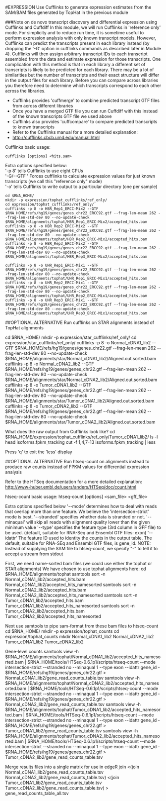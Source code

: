 #EXPRESSION
Use Cufflinks to generate expression estimates from the SAM/BAM files generated by TopHat in the previous module
	
###Note on de novo transcript discovery and differential expression using Cufflinks and Cuffdiff
In this module, we will run Cufflinks in 'reference only' mode. For simplicity and to reduce run time, it is sometime useful to perform expression analysis with only known transcript models. However, Cufflinks can predict the transcripts present in each library instead (by dropping the '-G' option in cufflinks commands as described later in Module 4). Cufflinks will then assign arbitrary transcript IDs to each transcript assembled from the data and estimate expression for those transcripts. One complication with this method is that in each library a different set of transcripts is likely to be predicted for each library. There may be a lot of similarities but the number of transcripts and their exact structure will differ in the output files for each library. Before you can compare across libraries you therefore need to determine which transcripts correspond to each other across the libraries.

* Cufflinks provides 'cuffmerge' to combine predicted transcript GTF files from across different libraries
 * Once you have a merged GTF file you can run Cuffdiff with this instead of the known transcripts GTF file we used above
* Cufflinks also provides 'cuffcompare' to compare predicted transcripts to known transcripts
* Refer to the Cufflinks manual for a more detailed explanation:
 * http://cufflinks.cbcb.umd.edu/manual.html
	
Cufflinks basic usage:  
```
cufflinks [options] <hits.sam>
```
	
Extra options specified below:  
'-p 8' tells Cufflinks to use eight CPUs  
'-G/--GTF <known transcripts file>' Forces cufflinks to calculate expression values for just known transcripts (we call this "reference only" mode)  
'-o' tells Cufflinks to write output to a particular directory (one per sample)  

	cd $RNA_HOME/
	mkdir -p expression/tophat_cufflinks/ref_only/
	cd expression/tophat_cufflinks/ref_only/
	cufflinks -p 8 -o HBR_Rep1_ERCC-Mix2 --GTF $RNA_HOME/refs/hg19/genes/genes_chr22_ERCC92.gtf --frag-len-mean 262 --frag-len-std-dev 80 --no-update-check $RNA_HOME/alignments/tophat/HBR_Rep1_ERCC-Mix2/accepted_hits.bam
	cufflinks -p 8 -o HBR_Rep2_ERCC-Mix2 --GTF $RNA_HOME/refs/hg19/genes/genes_chr22_ERCC92.gtf --frag-len-mean 262 --frag-len-std-dev 80 --no-update-check $RNA_HOME/alignments/tophat/HBR_Rep2_ERCC-Mix2/accepted_hits.bam
	cufflinks -p 8 -o HBR_Rep3_ERCC-Mix2 --GTF $RNA_HOME/refs/hg19/genes/genes_chr22_ERCC92.gtf --frag-len-mean 262 --frag-len-std-dev 80 --no-update-check $RNA_HOME/alignments/tophat/HBR_Rep3_ERCC-Mix2/accepted_hits.bam

	cufflinks -p 8 -o UHR_Rep1_ERCC-Mix1 --GTF $RNA_HOME/refs/hg19/genes/genes_chr22_ERCC92.gtf --frag-len-mean 262 --frag-len-std-dev 80 --no-update-check $RNA_HOME/alignments/tophat/UHR_Rep1_ERCC-Mix1/accepted_hits.bam
	cufflinks -p 8 -o UHR_Rep2_ERCC-Mix1 --GTF $RNA_HOME/refs/hg19/genes/genes_chr22_ERCC92.gtf --frag-len-mean 262 --frag-len-std-dev 80 --no-update-check $RNA_HOME/alignments/tophat/UHR_Rep2_ERCC-Mix1/accepted_hits.bam
	cufflinks -p 8 -o UHR_Rep3_ERCC-Mix1 --GTF $RNA_HOME/refs/hg19/genes/genes_chr22_ERCC92.gtf --frag-len-mean 262 --frag-len-std-dev 80 --no-update-check $RNA_HOME/alignments/tophat/UHR_Rep3_ERCC-Mix1/accepted_hits.bam
	
##OPTIONAL ALTERNATIVE
Run cufflinks on STAR alignments instead of TopHat alignments

  cd $RNA_HOME/
	mkdir -p expression/star_cufflinks/ref_only/
	cd expression/star_cufflinks/ref_only/
	cufflinks -p 8 -o Normal_cDNA1_lib2 --GTF $RNA_HOME/refs/hg19/genes/genes_chr22.gtf --frag-len-mean 262 --frag-len-std-dev 80 --no-update-check $RNA_HOME/alignments/star/Normal_cDNA1_lib2/Aligned.out.sorted.bam
	cufflinks -p 8 -o Normal_cDNA2_lib2 --GTF $RNA_HOME/refs/hg19/genes/genes_chr22.gtf --frag-len-mean 262 --frag-len-std-dev 80 --no-update-check $RNA_HOME/alignments/star/Normal_cDNA2_lib2/Aligned.out.sorted.bam
	cufflinks -p 8 -o Tumor_cDNA1_lib2 --GTF $RNA_HOME/refs/hg19/genes/genes_chr22.gtf --frag-len-mean 262 --frag-len-std-dev 80 --no-update-check $RNA_HOME/alignments/star/Tumor_cDNA1_lib2/Aligned.out.sorted.bam
	cufflinks -p 8 -o Tumor_cDNA2_lib2 --GTF $RNA_HOME/refs/hg19/genes/genes_chr22.gtf --frag-len-mean 262 --frag-len-std-dev 80 --no-update-check $RNA_HOME/alignments/star/Tumor_cDNA2_lib2/Aligned.out.sorted.bam
	
What does the raw output from Cufflinks look like?
	cd $RNA_HOME/expression/tophat_cufflinks/ref_only/Tumor_cDNA1_lib2/
	ls -l 
	head isoforms.fpkm_tracking
	cut -f 1,4,7-13 isoforms.fpkm_tracking | less

Press 'q' to exit the 'less' display
	
##OPTIONAL ALTERNATIVE
Run htseq-count on alignments instead to produce raw counts instead of FPKM values for differential expression analysis
	
Refer to the HTSeq documentation for a more detailed explanation:
http://www-huber.embl.de/users/anders/HTSeq/doc/count.html
	
 htseq-count basic usage:
 htseq-count [options] <sam_file> <gff_file>
	
Extra options specified below
 '--mode' determines how to deal with reads that overlap more than one feature. We believe the 'intersection-strict' mode is best.
 '--stranded' specifies whether data is stranded or not. 
 '--minaqual' will skip all reads with alignment quality lower than the given minimum value
 '--type' specifies the feature type (3rd column in GFF file) to be used. (default, suitable for RNA-Seq and Ensembl GTF files: exon)
 '--idattr' The feature ID used to identity the counts in the output table. The default, suitable for RNA-SEq and Ensembl GTF files, is gene_id.
 NOTE: Instead of supplying the SAM file to htseq-count, we specify "-" to tell it to accept a stream from stdout
	
First, we need name-sorted bam files (we could use either the tophat or STAR alignments)
We have chosen to use tophat alignments here:
	cd $RNA_HOME/alignments/tophat
	samtools sort -n Normal_cDNA1_lib2/accepted_hits.bam Normal_cDNA1_lib2/accepted_hits_namesorted
	samtools sort -n Normal_cDNA2_lib2/accepted_hits.bam Normal_cDNA2_lib2/accepted_hits_namesorted
	samtools sort -n Tumor_cDNA1_lib2/accepted_hits.bam Tumor_cDNA1_lib2/accepted_hits_namesorted
	samtools sort -n Tumor_cDNA2_lib2/accepted_hits.bam Tumor_cDNA2_lib2/accepted_hits_namesorted
	
Next use samtools to pipe sam-format from these bam files to htseq-count
	cd $RNA_HOME/
	mkdir -p expression/tophat_counts
	cd expression/tophat_counts
	mkdir Normal_cDNA1_lib2 Normal_cDNA2_lib2 Tumor_cDNA1_lib2 Tumor_cDNA2_lib2
	
Gene-level counts
	samtools view -h $RNA_HOME/alignments/tophat/Normal_cDNA1_lib2/accepted_hits_namesorted.bam | $RNA_HOME/tools/HTSeq-0.6.1p1/scripts/htseq-count --mode intersection-strict --stranded no --minaqual 1 --type exon --idattr gene_id - $RNA_HOME/refs/hg19/genes/genes_chr22.gtf > Normal_cDNA1_lib2/gene_read_counts_table.tsv 
	samtools view -h $RNA_HOME/alignments/tophat/Normal_cDNA2_lib2/accepted_hits_namesorted.bam | $RNA_HOME/tools/HTSeq-0.6.1p1/scripts/htseq-count --mode intersection-strict --stranded no --minaqual 1 --type exon --idattr gene_id - $RNA_HOME/refs/hg19/genes/genes_chr22.gtf > Normal_cDNA2_lib2/gene_read_counts_table.tsv 
	samtools view -h $RNA_HOME/alignments/tophat/Tumor_cDNA1_lib2/accepted_hits_namesorted.bam | $RNA_HOME/tools/HTSeq-0.6.1p1/scripts/htseq-count --mode intersection-strict --stranded no --minaqual 1 --type exon --idattr gene_id - $RNA_HOME/refs/hg19/genes/genes_chr22.gtf > Tumor_cDNA1_lib2/gene_read_counts_table.tsv 
	samtools view -h $RNA_HOME/alignments/tophat/Tumor_cDNA2_lib2/accepted_hits_namesorted.bam | $RNA_HOME/tools/HTSeq-0.6.1p1/scripts/htseq-count --mode intersection-strict --stranded no --minaqual 1 --type exon --idattr gene_id - $RNA_HOME/refs/hg19/genes/genes_chr22.gtf > Tumor_cDNA2_lib2/gene_read_counts_table.tsv 
	
Merge results files into a single matrix for use in edgeR
	join <(join Normal_cDNA1_lib2/gene_read_counts_table.tsv Normal_cDNA2_lib2/gene_read_counts_table.tsv) <(join Tumor_cDNA1_lib2/gene_read_counts_table.tsv Tumor_cDNA2_lib2/gene_read_counts_table.tsv) > gene_read_counts_table_all.tsv
